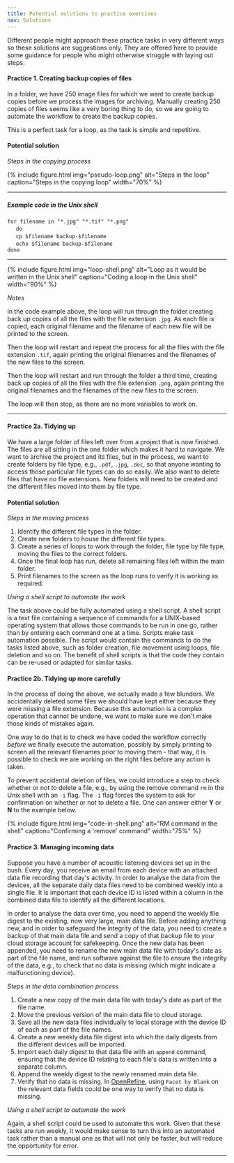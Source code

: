 ```yaml
---
title: Potential solutions to practice exercises
nav: Solutions
---
```


Different people might approach these practice tasks in very different ways so these solutions are suggestions only. They are offered here to provide some guidance for people who might otherwise struggle with laying out steps.

#### Practice 1. Creating backup copies of files

In a folder, we have 250 image files for which we want to create backup copies before we process the images for archiving. Manually creating 250 copies of files seems like a very boring thing to do, so we are going to automate the workflow to create the backup copies.

This is a perfect task for a loop, as the task is simple and repetitive.

#### Potential solution

*Steps in the copying process* 

{% include figure.html img="pseudo-loop.png" alt="Steps in the loop" caption="Steps in the copying loop" width="70%" %}

------------

##### Example code in the Unix shell

`for filename in "*.jpg" "*.tif" "*.png"`     
&nbsp;&nbsp;&nbsp;&nbsp; `do`    
&nbsp;&nbsp;&nbsp;&nbsp; `cp $filename backup-$filename`    
&nbsp;&nbsp;&nbsp;&nbsp; `echo $filename backup-$filename`   
`done`

-------

{% include figure.html img="loop-shell.png" alt="Loop as it would be written in the Unix shell" caption="Coding a loop in the Unix shell" width="90%" %} 

*Notes*

In the code example above, the loop will run through the folder creating back up copies of all the files with the file extension `.jpg`. As each file is copied, each original filename and the filename of each new file will be printed to the screen. 

Then the loop will restart and repeat the process for all the files with the file extension `.tif`, again printing the original filenames and the filenames of the new files to the screen. 

Then the loop will restart and run through the folder a third time, creating back up copies of all the files with the file extension `.png`, again printing the original filenames and the filenames of the new files to the screen. 

The loop will then stop, as there are no more variables to work on.

-----------

#### Practice 2a. Tidying up

We have a large folder of files left over from a project that is now finished. The files are all sitting in the one folder which makes it hard to navigate. We want to archive the project and its files, but in the process, we want to create folders by file type, e.g., `.pdf`, `.jpg`, `.doc`, so that anyone wanting to access those particular file types can do so easily. We also want to delete files that have no file extensions. New folders will need to be created and the different files moved into them by file type.

#### Potential solution

*Steps in the moving process*

1. Identify the different file types in the folder.
2. Create new folders to house the different file types.
3. Create a series of loops to work through the folder, file type by file type, moving the files to the correct folders.
4. Once the final loop has run, delete all remaining files left within the main folder.
5. Print filenames to the screen as the loop runs to verify it is working as required.

*Using a shell script to automate the work*

The task above could be fully automated using a shell script. A shell script is a text file containing a sequence of commands for a UNIX-based operating system that allows those commands to be run in one go, rather than by entering each command one at a time. Scripts make task automation possible. The script would contain the commands to do the tasks listed above, such as folder creation, file movement using loops, file deletion and so on. The benefit of shell scripts is that the code they contain can be re-used or adapted for similar tasks.

#### Practice 2b. Tidying up more carefully

In the process of doing the above, we actually made a few blunders. We accidentally deleted some files we should have kept either because they were missing a file extension. Because this automation is a complex operation that cannot be undone, we want to make sure we don't make those kinds of mistakes again.

One way to do that is to check we have coded the workflow correctly *before* we finally execute the automation, possibly by simply printing to screen all the relevant filenames prior to moving them - that way, it is possible to check we are working on the right files before any action is taken. 

To prevent accidental deletion of files, we could introduce a step to check whether or not to delete a file, e.g., by using the remove command `rm` in the Unix shell with an `-i` flag. The `-i` flag forces the system to ask for confirmation on whether or not to delete a file. One can answer either **Y** or **N** to the example below.

{% include figure.html img="code-in-shell.png" alt="RM command in the shell" caption="Confirming a 'remove' command" width="75%" %} 


#### Practice 3. Managing incoming data

Suppose you have a number of acoustic listening devices set up in the bush. Every day, you receive an email from each device with an attached data file recording that day's activity. In order to analyse the data from the devices, all the separate daily data files need to be combined weekly into a single file. It is important that each device ID is listed within a column in the combined data file to identify all the different locations.

In order to analyse the data over time, you need to append the weekly file digest to the existing, now very large, main data file. Before adding anything new, and in order to safeguard the integrity of the data, you need to create a backup of that main data file and send a copy of that backup file to your cloud storage account for safekeeping. Once the new data has been appended, you need to rename the new main data file with today's date as part of the file name, and run software against the file to ensure the integrity of the data, e.g., to check that no data is missing (which might indicate a malfunctioning device).

*Steps in the data combination process*

1. Create a new copy of the main data file with today's date as part of the file name.
2. Move the previous version of the main data file to cloud storage.
3. Save all the new data files individually to local storage with the device ID of each as part of the file names.
4. Create a new weekly data file digest into which the daily digests from the different devices will be imported.
5. Import each daily digest to that data file with an `append` command, ensuring that the device ID relating to each file's data is written into a separate column.
6. Append the weekly digest to the newly renamed main data file.
7. Verify that no data is missing. In [OpenRefine](https://openrefine.org/), using `Facet by Blank` on the relevant data fields could be one way to verify that no data is missing.

*Using a shell script to automate the work*

Again, a shell script could be used to automate this work. Given that these tasks are run weekly, it would make sense to turn this into an automated task rather than a manual one as that will not only be faster, but will reduce the opportunity for error.

------
